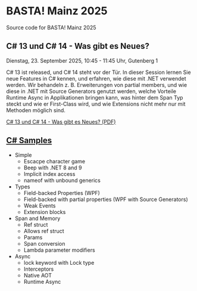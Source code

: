 # BASTA! Mainz 2025

Source code for BASTA! Mainz 2025

## C# 13 und C# 14 - Was gibt es Neues?

Dienstag, 23. September 2025, 10:45 - 11:45 Uhr, Gutenberg 1

C# 13 ist released, und C# 14 steht vor der Tür. In dieser Session lernen Sie neue Features in C# kennen, und erfahren, wie diese mit .NET verwendet werden. Wir behandeln z. B. Erweiterungen von partial members, und wie diese in .NET mit Source Generators genutzt werden, welche Vorteile Runtime Async in Applikationen bringen kann, was hinter dem Span Typ steckt und wie er First-Class wird, und wie Extensions nicht mehr nur mit Methoden möglich sind.

[C# 13 und C# 14 - Was gibt es Neues? (PDF)](slides/CSharp14.pdf)

## [C# Samples](csharp)

- Simple
  - Escacpe character game
  - Beep with .NET 8 and 9
  - Implicit index access
  - nameof with unbound generics
- Types
  - Field-backed Properties (WPF)
  - Field-backed with partial properties (WPF with Source Generators)
  - Weak Events
  - Extension blocks
- Span and Memory
  - Ref struct
  - Allows ref struct
  - Params
  - Span conversion
  - Lambda parameter modifiers
- Async
  - lock keyword with Lock type
  - Interceptors
  - Native AOT
  - Runtime Async
  
